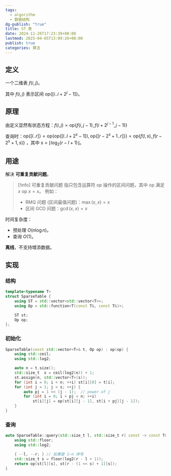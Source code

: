 ```yaml
---
tags:
  - algorithm
  - 数据结构
dg-publish: "true"
title: ST 表
date: 2024-11-26T17:23:39+08:00
lastmod: 2025-04-05T13:09:26+08:00
publish: true
categories: 算法
---
```


## 定义

一个二维表 $f(i, j)$。

其中 $f(i, j)$ 表示区间 $\mathrm{op}\{[i .. i + 2^j - 1]\}$。

## 原理

由定义显然有状态方程：$f(i, j) = \mathrm{op}\{ f(i, j - 1), f(i + 2^{j - 1}, j - 1) \}$

查询时：$\mathrm{op}\{[l .. r]\} = \mathrm{op} \{ \mathrm{op}\{[l .. l + 2^s - 1]\}, \mathrm{op}\{[r - 2^s + 1 .. r]\} \} = \mathrm{op}\{f(l, s), f(r - 2^s + 1, s)\}$ ，其中 $s = \lfloor{\log_2{(r - l + 1)}}\rfloor$。
## 用途

解决 **可重复贡献问题**。

> [!info] 可重复贡献问题
> 指只包含运算符 $\mathrm{op}$ 操作的区间问题，其中 $\mathrm{op}$ 满足 $x \ \mathrm{op} \ x = x$。
> 例如：
> + RMQ 问题 (区间最值问题)：$\max(x, x) = x$
> + 区间 GCD 问题：$\gcd(x, x) = x$

时间复杂度：
+ 预处理 $O(n \log{n})$。 
+ 查询 $O(1)$。

**离线**，不支持增添数据。

## 实现

### 结构

```cpp
template<typename T>
struct SparseTable {
	using ST = std::vector<std::vector<T>>;
	using Op = std::function<T(const T&, const T&)>;

	ST st;
	Op op;
};
```

### 初始化

```cpp
SparseTable(const std::vector<T>& t, Op op) : op(op) {
    using std::ceil;
    using std::log2;

    auto n = t.size();
    std::size_t  s = ceil(log2(n)) + 1;
    st.assign(n, std::vector<T>(s));
    for (int i = 0; i < n; ++i) st[i][0] = t[i];
    for (int j = 1; j < s; ++j) {
        auto pj = 1 << (j - 1);  // power of j
        for (int i = 0; i + pj < n; ++i)
	        st[i][j] = op(st[i][j - 1], st[i + pj][j - 1]);
    }
}
```

### 查询

```cpp
auto SparseTable::query(std::size_t l, std::size_t r) const -> const T& {
	using std::floor;
	using std::log2;

	{ --l, --r; } // 如果是 1~n 序号
	std::size_t s = floor(log2(r - l + 1));
	return op(st[l][s], st[r - (1 << s) + 1][s]);
}
```
